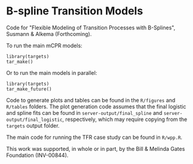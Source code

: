 # B-spline Transition Models

Code for "Flexible Modeling of Transition Processes with B-Splines", Susmann & Alkema (Forthcoming).

To run the main mCPR models:
```
library(targets)
tar_make()
```

Or to run the main models in parallel:
```
library(targets)
tar_make_future()
```

Code to generate plots and tables can be found in the `R/figures` and
`R/tables` folders. The plot generation code assumes that the final logistic
and spline fits can be found in `server-output/final_spline` and
`server-output/final_logistic`, respectively, which may require copying from
the `targets` output folder.

The main code for running the TFR case study can be found in `R/wpp.R`.

This work was supported, in whole or in part, by the Bill & Melinda Gates Foundation (INV-00844).

